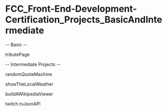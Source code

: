# FCC_Front-End-Development-Certification_Projects_BasicAndIntermediate

-- Basic -- 

tributePage

-- Intermediate Projects --

randomQuoteMachine


showTheLocalWeather


buildAWikipediaViewer


twitch.tvJsonAPI

